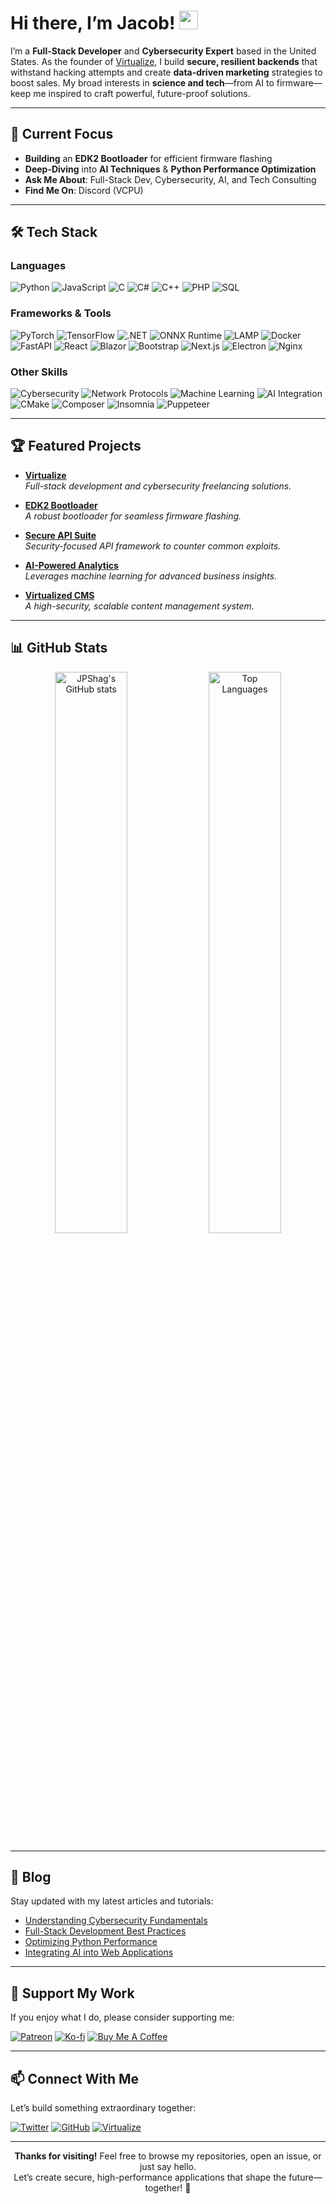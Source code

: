 # **Hi there, I’m Jacob!** <img src="https://media.giphy.com/media/hvRJCLFzcasrR4ia7z/giphy.gif" width="30px" />

I’m a **Full-Stack Developer** and **Cybersecurity Expert** based in the United States. As the founder of [Virtualize](https://virtualized.pro), I build **secure, resilient backends** that withstand hacking attempts and create **data-driven marketing** strategies to boost sales. My broad interests in **science and tech**—from AI to firmware—keep me inspired to craft powerful, future-proof solutions.

---

## **🚀 Current Focus**
- **Building** an **EDK2 Bootloader** for efficient firmware flashing  
- **Deep-Diving** into **AI Techniques** & **Python Performance Optimization**  
- **Ask Me About**: Full-Stack Dev, Cybersecurity, AI, and Tech Consulting  
- **Find Me On**: Discord (VCPU)

---

## **🛠️ Tech Stack**

### **Languages**
![Python](https://img.shields.io/badge/Python-3776AB?style=flat-square&logo=python&logoColor=white)
![JavaScript](https://img.shields.io/badge/JavaScript-F7DF1E?style=flat-square&logo=javascript&logoColor=323330)
![C](https://img.shields.io/badge/C-00599C?style=flat-square&logo=c&logoColor=white)
![C#](https://img.shields.io/badge/C%23-239120?style=flat-square&logo=csharp&logoColor=white)
![C++](https://img.shields.io/badge/C%2B%2B-00599C?style=flat-square&logo=c%2B%2B&logoColor=white)
![PHP](https://img.shields.io/badge/PHP-777BB4?style=flat-square&logo=php&logoColor=white)
![SQL](https://img.shields.io/badge/SQL-4479A1?style=flat-square&logo=sql&logoColor=white)

### **Frameworks & Tools**
![PyTorch](https://img.shields.io/badge/PyTorch-EE4C2C?style=flat-square&logo=pytorch&logoColor=white)
![TensorFlow](https://img.shields.io/badge/TensorFlow-FF6F00?style=flat-square&logo=tensorflow&logoColor=white)
![.NET](https://img.shields.io/badge/.NET-512BD4?style=flat-square&logo=dotnet&logoColor=white)
![ONNX Runtime](https://img.shields.io/badge/ONNX_Runtime-83CD29?style=flat-square&logo=onnx&logoColor=white)
![LAMP](https://img.shields.io/badge/LAMP-FCC624?style=flat-square&logo=LAMP&logoColor=black)
![Docker](https://img.shields.io/badge/Docker-2496ED?style=flat-square&logo=docker&logoColor=white)
![FastAPI](https://img.shields.io/badge/FastAPI-009688?style=flat-square&logo=fastapi&logoColor=white)
![React](https://img.shields.io/badge/React-20232A?style=flat-square&logo=react&logoColor=61DAFB)
![Blazor](https://img.shields.io/badge/Blazor-512BD4?style=flat-square&logo=blazor&logoColor=white)
![Bootstrap](https://img.shields.io/badge/Bootstrap-563D7C?style=flat-square&logo=bootstrap&logoColor=white)
![Next.js](https://img.shields.io/badge/Next.js-000000?style=flat-square&logo=nextdotjs&logoColor=white)
![Electron](https://img.shields.io/badge/Electron-47848F?style=flat-square&logo=electron&logoColor=white)
![Nginx](https://img.shields.io/badge/Nginx-009639?style=flat-square&logo=nginx&logoColor=white)

### **Other Skills**
![Cybersecurity](https://img.shields.io/badge/Cybersecurity-1F8A70?style=flat-square&logo=datadog&logoColor=white)
![Network Protocols](https://img.shields.io/badge/Network_Protocols-FF5733?style=flat-square&logo=signal&logoColor=white)
![Machine Learning](https://img.shields.io/badge/Machine_Learning-F0C808?style=flat-square&logo=tensorflow&logoColor=black)
![AI Integration](https://img.shields.io/badge/AI_Integration-8A2BE2?style=flat-square&logo=artificialintelligence&logoColor=white)
![CMake](https://img.shields.io/badge/CMake-064F8C?style=flat-square&logo=cmake&logoColor=white)
![Composer](https://img.shields.io/badge/Composer-885630?style=flat-square&logo=composer&logoColor=white)
![Insomnia](https://img.shields.io/badge/Insomnia-4000BF?style=flat-square&logo=insomnia&logoColor=white)
![Puppeteer](https://img.shields.io/badge/Puppeteer-40B5A4?style=flat-square&logo=puppeteer&logoColor=white)

---

## **🏆 Featured Projects**

- **[Virtualize](https://virtualized.pro)**  
  *Full-stack development and cybersecurity freelancing solutions.*

- **[EDK2 Bootloader](https://github.com/JPShag/edk2-bootloader)**  
  *A robust bootloader for seamless firmware flashing.*

- **[Secure API Suite](https://github.com/JPShag/secure-api-suite)**  
  *Security-focused API framework to counter common exploits.*

- **[AI-Powered Analytics](https://github.com/JPShag/ai-powered-analytics)**  
  *Leverages machine learning for advanced business insights.*

- **[Virtualized CMS](https://github.com/JPShag/virtualized-cms)**  
  *A high-security, scalable content management system.*

---

## **📊 GitHub Stats**

<p align="center">
  <img
    src="https://github-readme-stats.vercel.app/api?username=JPShag&show_icons=true&theme=radical&hide_border=true"
    alt="JPShag's GitHub stats"
    width="48%"
  />
  <img
    src="https://github-readme-stats.vercel.app/api/top-langs/?username=JPShag&layout=compact&theme=radical&hide_border=true"
    alt="Top Languages"
    width="48%"
  />
</p>

---

## **📝 Blog**

Stay updated with my latest articles and tutorials:

- [Understanding Cybersecurity Fundamentals](https://virtualized.pro/blog/cybersecurity-fundamentals)  
- [Full-Stack Development Best Practices](https://virtualized.pro/blog/full-stack-best-practices)  
- [Optimizing Python Performance](https://virtualized.pro/blog/optimizing-python-performance)  
- [Integrating AI into Web Applications](https://virtualized.pro/blog/ai-web-integration)

---

## **🙏 Support My Work**

If you enjoy what I do, please consider supporting me:

[![Patreon](https://img.shields.io/badge/Patreon-F96854?style=for-the-badge&logo=patreon&logoColor=white)](https://patreon.com/yourprofile)
[![Ko-fi](https://img.shields.io/badge/Ko--fi-F16061?style=for-the-badge&logo=ko-fi&logoColor=white)](https://ko-fi.com/virtualcpu)
[![Buy Me A Coffee](https://img.shields.io/badge/Buy_Me_A_Coffee-FFDD00?style=for-the-badge&logo=buy-me-a-coffee&logoColor=black)](https://buymeacoffee.com/vcpu)

---

## **📫 Connect With Me**

Let’s build something extraordinary together:

[![Twitter](https://img.shields.io/badge/Twitter-1DA1F2?style=for-the-badge&logo=twitter&logoColor=white)](https://twitter.com/WhiteHatJake)
[![GitHub](https://img.shields.io/badge/GitHub-181717?style=for-the-badge&logo=github&logoColor=white)](https://github.com/jpshag)
[![Virtualize](https://img.shields.io/badge/Virtualize-Pro-000000?style=for-the-badge&logo=google-chrome&logoColor=white)](https://virtualized.pro)

---

<p align="center">
  <strong>Thanks for visiting!</strong> Feel free to browse my repositories, open an issue, or just say hello. 
  <br/>Let’s create secure, high-performance applications that shape the future—together! 🚀
</p>
